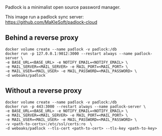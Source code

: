 Padlock is a minimalist open source password manager.

This image run a padlock sync server: https://github.com/MaKleSoft/padlock-cloud

## Behind a reverse proxy

```
docker volume create --name padlock -v padlock:/db
docker run -p 127.0.0.1:9012:3000 --restart always --name padlock-server \
-e BASE_URL=<BASE_URL> -e NOTIFY_EMAIL=<NOTIFY_EMAIL> \
-e MAIL_SERVER=<MAIL_SERVER> -e MAIL_PORT=<MAIL_PORT> \
-e MAIL_USER=<MAIL_USER> -e MAIL_PASSWORD=<MAIL_PASSWORD> \
-d weboaks/padlock
```

## Without a reverse proxy

```
docker volume create --name padlock -v padlock:/db
docker run -p 443:3000 --restart always --name padlock-server \
-e BASE_URL=<BASE_URL> -e NOTIFY_EMAIL=<NOTIFY_EMAIL> \
-e MAIL_SERVER=<MAIL_SERVER> -e MAIL_PORT=<MAIL_PORT> \
-e MAIL_USER=<MAIL_USER> -e MAIL_PASSWORD=<MAIL_PASSWORD> \
-v <path-to-certs>:/etc/ssl/certs:ro  \
-d weboaks/padlock --tls-cert <path-to-cert> --tls-key <path-to-key>
```
